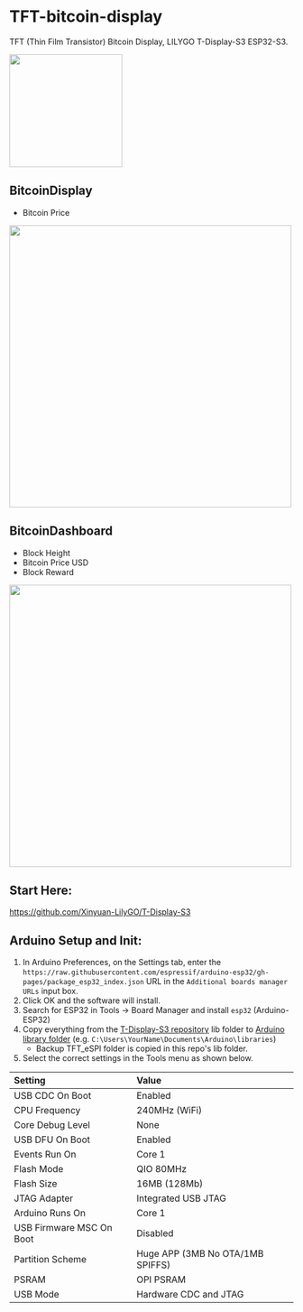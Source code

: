 # TFT-bitcoin-display
TFT (Thin Film Transistor) Bitcoin Display, LILYGO T-Display-S3 ESP32-S3.  

<img src="https://github.com/emuro2/TFT-bitcoin-display/assets/3782936/2ca29a34-58b5-4ba1-82fc-a4561aa8e648" width="200"/>

## BitcoinDisplay
- Bitcoin Price
<img src="https://github.com/emuro2/TFT-bitcoin-display/assets/3782936/feefede0-8ea3-4597-955d-6d691801c0de" width="500"/>

## BitcoinDashboard
- Block Height
- Bitcoin Price USD
- Block Reward
<img src="https://github.com/emuro2/TFT-bitcoin-display/assets/3782936/d3984de9-d623-4071-a8c9-6798e886f168" width="500"/>



## Start Here:
https://github.com/Xinyuan-LilyGO/T-Display-S3


## Arduino Setup and Init:
1. In Arduino Preferences, on the Settings tab, enter the `https://raw.githubusercontent.com/espressif/arduino-esp32/gh-pages/package_esp32_index.json` URL in the `Additional boards manager URLs` input box. 
2. Click OK and the software will install. 
3. Search for ESP32 in Tools → Board Manager and install `esp32` (Arduino-ESP32)
4. Copy everything from the [T-Display-S3 repository](https://github.com/Xinyuan-LilyGO/T-Display-S3) lib folder to [Arduino library folder](https://docs.arduino.cc/software/ide-v1/tutorials/installing-libraries#manual-installation) (e.g. `C:\Users\YourName\Documents\Arduino\libraries`)
    - Backup TFT_eSPI folder is copied in this repo's lib folder.
5. Select the correct settings in the Tools menu as shown below.

| Setting                  | Value                            |
| :----------------------- | :------------------------------- |
| USB CDC On Boot          | Enabled                          |
| CPU Frequency            | 240MHz (WiFi)                    |
| Core Debug Level         | None                             |
| USB DFU On Boot          | Enabled                          |
| Events Run On            | Core 1                           |
| Flash Mode               | QIO 80MHz                        |
| Flash Size               | 16MB (128Mb)                     |
| JTAG Adapter             | Integrated USB JTAG              |
| Arduino Runs On          | Core 1                           |
| USB Firmware MSC On Boot | Disabled                         |
| Partition Scheme         | Huge APP (3MB No OTA/1MB SPIFFS) |
| PSRAM                    | OPI PSRAM                        |
| USB Mode                 | Hardware CDC and JTAG            |
